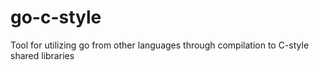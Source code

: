# go-c-style
Tool for utilizing go from other languages through compilation to C-style shared libraries
